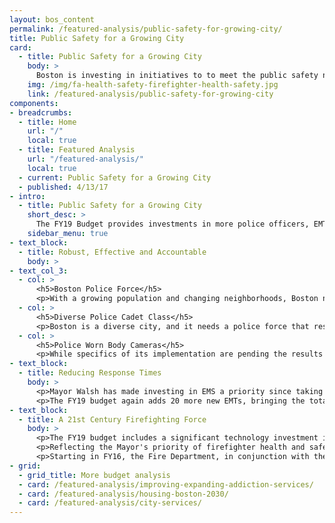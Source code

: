 ```yaml
---
layout: bos_content
permalink: /featured-analysis/public-safety-for-growing-city/
title: Public Safety for a Growing City
card:
  - title: Public Safety for a Growing City
    body: >
      Boston is investing in initiatives to to meet the public safety needs of a growing City.
    img: /img/fa-health-safety-firefighter-health-safety.jpg
    link: /featured-analysis/public-safety-for-growing-city
components:
- breadcrumbs:
  - title: Home
    url: "/"
    local: true
  - title: Featured Analysis
    url: "/featured-analysis/"
    local: true
  - current: Public Safety for a Growing City
  - published: 4/13/17
- intro:
  - title: Public Safety for a Growing City
    short_desc: >
      The FY19 Budget provides investments in more police officers, EMT’s, and firefighters, equipped with 21st century technology to meet the public safety needs of a growing City.
    sidebar_menu: true
- text_block:
  - title: Robust, Effective and Accountable
    body: >
- text_col_3:
  - col: >
      <h5>Boston Police Force</h5> 
      <p>With a growing population and changing neighborhoods, Boston needs a police force sized to meet the demands. In FY19, the City will grow the size of the police force by 30 officers to over 2,210 officers. These additional officers will boost the City's policing capacity to the largest level in over a decade.</p> 
  - col: >
      <h5>Diverse Police Cadet Class</h5>
      <p>Boston is a diverse city, and it needs a police force that respects and reflects all Bostonians. Building on the continued success of recruiting a diverse police cadet class in FY18, the FY19 budget adds another cadet class in spring 2019, the third cadet class. This addition of 20 cadets continues to provide a stable pipeline of diverse young people from our neighborhoods for future police officer classes.</p>
  - col: >
      <h5>Police Worn Body Cameras</h5>
      <p>While specifics of its implementation are pending the results of findings of the Northeastern University analysis, to be completed in June, we have budgeted $2 million towards a phase-in of police worn body cameras.</p>
- text_block:
  - title: Reducing Response Times
    body: >
      <p>Mayor Walsh has made investing in EMS a priority since taking office. In FY17, the Mayor added 20 new EMTs which curbed the rising Priority 1 response times and reduced calls referred to private ambulances. In FY18, Mayor Walsh launched an innovative Community Assistance Team that uses data to change the way EMTs are deployed to areas including the Boston Common and Recovery Road to improve patient outcomes and ambulance utilization.</p>
      <p>The FY19 budget again adds 20 more new EMTs, bringing the total uniformed force to nearly 400 citywide. These crews will work in neighborhoods across the city to continue responding to the growing number of EMS calls. The FY19 budget will also include eight replacement ambulances to support the new EMTs. This commitment by Mayor Walsh will make real progress to ensuring a high-level of service for all neighborhoods, and aims to have ambulances arrive on scene for Priority 1 calls within six minutes of the initial call. This builds on the Mayors commitment to permanently increase EMS service in East Boston.</p>
- text_block:
  - title: A 21st Century Firefighting Force
    body: >
      <p>The FY19 budget includes a significant technology investment in new equipment, including the replacement of six fire trucks for a total of 39 over four years, the replacement of vital radios, dual capacity routers and accompanying equipment. These investments will help ensure BFD has the tools it needs to respond when called upon.</p>
      <p>Reflecting the Mayor's priority of firefighter health and safety, the Imagine Boston 2030 initiative to reduce cancer risks for firefighters is furthered in FY19. The budget continues a $500,000 program to provide industrial level cleaning for firehouses. These funds will pay to thoroughly clean ductwork, replace ceilings and/or repaint where necessary, and replace fabric furniture that has become contaminated with potentially carcinogenic compounds.</p>      
      <p>Starting in FY16, the Fire Department, in conjunction with the Public Facilities Department, studied best practices for firehouse design and now has an enhanced set of building programs for new and renovated firehouses. The results of this cutting edge research and planning are reflected in the replacements of fire houses for Engines 42 and 17, at a total investment of $48 million. These two brand new houses will be among of the first firehouses in the nation to reflect these health and safety enhancements.</p>
- grid: 
  - grid_title: More budget analysis
  - card: /featured-analysis/improving-expanding-addiction-services/
  - card: /featured-analysis/housing-boston-2030/
  - card: /featured-analysis/city-services/
---
```


